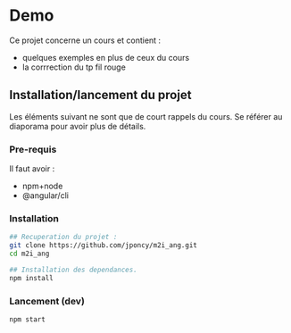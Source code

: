 Demo
====

Ce projet concerne un cours et contient :
* quelques exemples en plus de ceux du cours
* la corrrection du tp fil rouge


Installation/lancement du projet
--------------------------------

Les éléments suivant ne sont que de court rappels du cours. Se référer au diaporama pour avoir plus de détails.

### Pre-requis

Il faut avoir :
* npm+node
* @angular/cli

### Installation

```bash
## Recuperation du projet :
git clone https://github.com/jponcy/m2i_ang.git
cd m2i_ang

## Installation des dependances.
npm install
```

### Lancement (dev)

```bash
npm start
```
